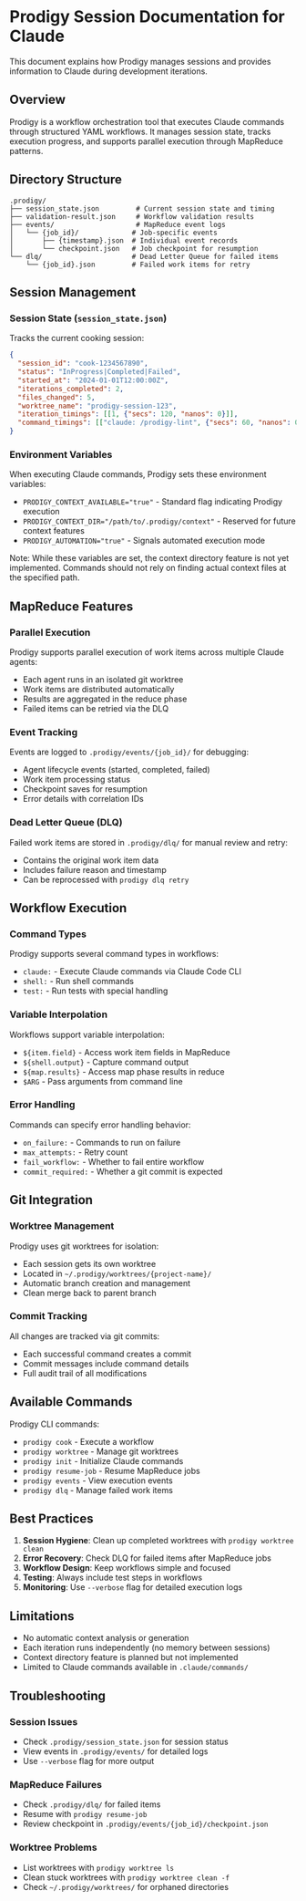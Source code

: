 # Prodigy Session Documentation for Claude

This document explains how Prodigy manages sessions and provides information to Claude during development iterations.

## Overview

Prodigy is a workflow orchestration tool that executes Claude commands through structured YAML workflows. It manages session state, tracks execution progress, and supports parallel execution through MapReduce patterns.

## Directory Structure

```
.prodigy/
├── session_state.json         # Current session state and timing
├── validation-result.json     # Workflow validation results
├── events/                    # MapReduce event logs
│   └── {job_id}/             # Job-specific events
│       ├── {timestamp}.json  # Individual event records
│       └── checkpoint.json   # Job checkpoint for resumption
└── dlq/                      # Dead Letter Queue for failed items
    └── {job_id}.json         # Failed work items for retry
```

## Session Management

### Session State (`session_state.json`)
Tracks the current cooking session:
```json
{
  "session_id": "cook-1234567890",
  "status": "InProgress|Completed|Failed",
  "started_at": "2024-01-01T12:00:00Z",
  "iterations_completed": 2,
  "files_changed": 5,
  "worktree_name": "prodigy-session-123",
  "iteration_timings": [[1, {"secs": 120, "nanos": 0}]],
  "command_timings": [["claude: /prodigy-lint", {"secs": 60, "nanos": 0}]]
}
```

### Environment Variables

When executing Claude commands, Prodigy sets these environment variables:
- `PRODIGY_CONTEXT_AVAILABLE="true"` - Standard flag indicating Prodigy execution
- `PRODIGY_CONTEXT_DIR="/path/to/.prodigy/context"` - Reserved for future context features
- `PRODIGY_AUTOMATION="true"` - Signals automated execution mode

Note: While these variables are set, the context directory feature is not yet implemented. Commands should not rely on finding actual context files at the specified path.

## MapReduce Features

### Parallel Execution
Prodigy supports parallel execution of work items across multiple Claude agents:
- Each agent runs in an isolated git worktree
- Work items are distributed automatically
- Results are aggregated in the reduce phase
- Failed items can be retried via the DLQ

### Event Tracking
Events are logged to `.prodigy/events/{job_id}/` for debugging:
- Agent lifecycle events (started, completed, failed)
- Work item processing status
- Checkpoint saves for resumption
- Error details with correlation IDs

### Dead Letter Queue (DLQ)
Failed work items are stored in `.prodigy/dlq/` for manual review and retry:
- Contains the original work item data
- Includes failure reason and timestamp
- Can be reprocessed with `prodigy dlq retry`

## Workflow Execution

### Command Types
Prodigy supports several command types in workflows:
- `claude:` - Execute Claude commands via Claude Code CLI
- `shell:` - Run shell commands
- `test:` - Run tests with special handling

### Variable Interpolation
Workflows support variable interpolation:
- `${item.field}` - Access work item fields in MapReduce
- `${shell.output}` - Capture command output
- `${map.results}` - Access map phase results in reduce
- `$ARG` - Pass arguments from command line

### Error Handling
Commands can specify error handling behavior:
- `on_failure:` - Commands to run on failure
- `max_attempts:` - Retry count
- `fail_workflow:` - Whether to fail entire workflow
- `commit_required:` - Whether a git commit is expected

## Git Integration

### Worktree Management
Prodigy uses git worktrees for isolation:
- Each session gets its own worktree
- Located in `~/.prodigy/worktrees/{project-name}/`
- Automatic branch creation and management
- Clean merge back to parent branch

### Commit Tracking
All changes are tracked via git commits:
- Each successful command creates a commit
- Commit messages include command details
- Full audit trail of all modifications

## Available Commands

Prodigy CLI commands:
- `prodigy cook` - Execute a workflow
- `prodigy worktree` - Manage git worktrees
- `prodigy init` - Initialize Claude commands
- `prodigy resume-job` - Resume MapReduce jobs
- `prodigy events` - View execution events
- `prodigy dlq` - Manage failed work items

## Best Practices

1. **Session Hygiene**: Clean up completed worktrees with `prodigy worktree clean`
2. **Error Recovery**: Check DLQ for failed items after MapReduce jobs
3. **Workflow Design**: Keep workflows simple and focused
4. **Testing**: Always include test steps in workflows
5. **Monitoring**: Use `--verbose` flag for detailed execution logs

## Limitations

- No automatic context analysis or generation
- Each iteration runs independently (no memory between sessions)
- Context directory feature is planned but not implemented
- Limited to Claude commands available in `.claude/commands/`

## Troubleshooting

### Session Issues
- Check `.prodigy/session_state.json` for session status
- View events in `.prodigy/events/` for detailed logs
- Use `--verbose` flag for more output

### MapReduce Failures
- Check `.prodigy/dlq/` for failed items
- Resume with `prodigy resume-job`
- Review checkpoint in `.prodigy/events/{job_id}/checkpoint.json`

### Worktree Problems
- List worktrees with `prodigy worktree ls`
- Clean stuck worktrees with `prodigy worktree clean -f`
- Check `~/.prodigy/worktrees/` for orphaned directories